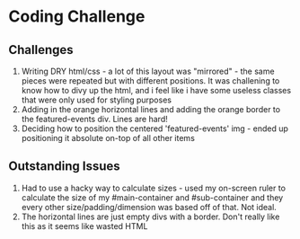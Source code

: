 <h1> Coding Challenge </h1>

<h2> Challenges </h2>
<ol>
<li>Writing DRY html/css - a lot of this layout was "mirrored" - the same pieces were repeated but with different positions. It was challening to know how to divy up the html, and i feel like i have some useless classes that were only used for styling purposes</li>
<li>Adding in the orange horizontal lines and adding the orange border to the featured-events div. Lines are hard! </li>
<li>Deciding how to position the centered 'featured-events' img - ended up positioning it absolute on-top of all other items </li>
</ol>

<h2> Outstanding Issues </h2>
<ol>
<li> Had to use a hacky way to calculate sizes - used my on-screen ruler to calculate the size of my #main-container and #sub-container and they every other size/padding/dimension was based off of that. Not ideal.</li>
<li> The horizontal lines are just empty divs with a border. Don't really like this as it seems like wasted HTML</li>
</ol>
